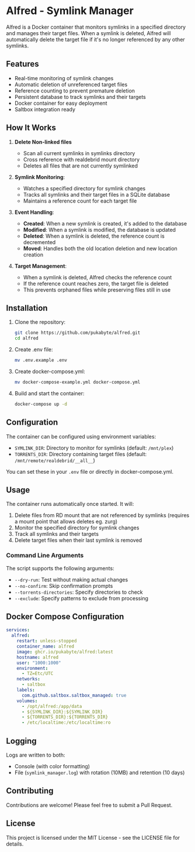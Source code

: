 # Alfred - Symlink Manager

Alfred is a Docker container that monitors symlinks in a specified directory and manages their target files. When a symlink is deleted, Alfred will automatically delete the target file if it's no longer referenced by any other symlinks.

## Features

- Real-time monitoring of symlink changes
- Automatic deletion of unreferenced target files
- Reference counting to prevent premature deletion
- Persistent database to track symlinks and their targets
- Docker container for easy deployment
- Saltbox integration ready

## How It Works

1. **Delete Non-linked files**
   - Scan all current symlinks in symlinks directory
   - Cross reference with realdebrid mount directory
   - Deletes all files that are not currently symlinked 

2. **Symlink Monitoring**:
   - Watches a specified directory for symlink changes
   - Tracks all symlinks and their target files in a SQLite database
   - Maintains a reference count for each target file

3. **Event Handling**:
   - **Created**: When a new symlink is created, it's added to the database
   - **Modified**: When a symlink is modified, the database is updated
   - **Deleted**: When a symlink is deleted, the reference count is decremented
   - **Moved**: Handles both the old location deletion and new location creation

4. **Target Management**:
   - When a symlink is deleted, Alfred checks the reference count
   - If the reference count reaches zero, the target file is deleted
   - This prevents orphaned files while preserving files still in use

## Installation

1. Clone the repository:
   ```bash
   git clone https://github.com/pukabyte/alfred.git
   cd alfred
   ```
2. Create .env file:
   ```bash
   mv .env.example .env
   ```

3. Create docker-compose.yml:   
   ```bash
   mv docker-compose-example.yml docker-compose.yml
   ```

4. Build and start the container:
   ```bash
   docker-compose up -d
   ```

## Configuration

The container can be configured using environment variables:

- `SYMLINK_DIR`: Directory to monitor for symlinks (default: `/mnt/plex`)
- `TORRENTS_DIR`: Directory containing target files (default: `/mnt/remote/realdebrid/__all__`)

You can set these in your `.env` file or directly in docker-compose.yml.

## Usage

The container runs automatically once started. It will:
1. Delete files from RD mount that are not referenced by symlinks (requires a mount point that allows deletes eg. zurg)
2. Monitor the specified directory for symlink changes
3. Track all symlinks and their targets
4. Delete target files when their last symlink is removed

### Command Line Arguments

The script supports the following arguments:
- `--dry-run`: Test without making actual changes
- `--no-confirm`: Skip confirmation prompts
- `--torrents-directories`: Specify directories to check
- `--exclude`: Specify patterns to exclude from processing

## Docker Compose Configuration

```yaml
services:
  alfred:
    restart: unless-stopped
    container_name: alfred
    image: ghcr.io/pukabyte/alfred:latest
    hostname: alfred
    user: "1000:1000"
    environment:
      - TZ=Etc/UTC
    networks:
      - saltbox
    labels:
      com.github.saltbox.saltbox_managed: true
    volumes:
      - /opt/alfred:/app/data
      - ${SYMLINK_DIR}:${SYMLINK_DIR}
      - ${TORRENTS_DIR}:${TORRENTS_DIR}
      - /etc/localtime:/etc/localtime:ro
```

## Logging

Logs are written to both:
- Console (with color formatting)
- File (`symlink_manager.log`) with rotation (10MB) and retention (10 days)

## Contributing

Contributions are welcome! Please feel free to submit a Pull Request.

## License

This project is licensed under the MIT License - see the LICENSE file for details. 
